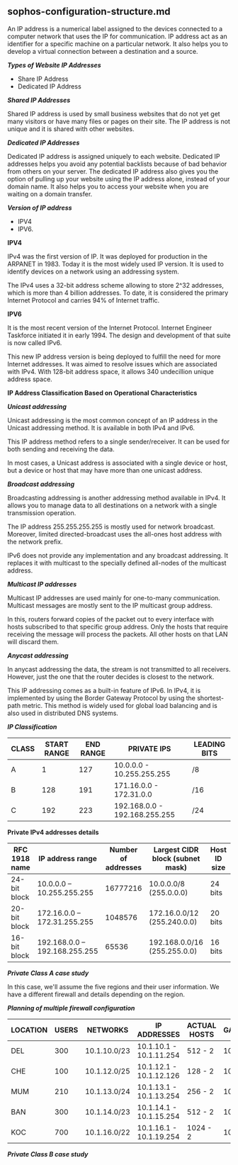 ## sophos-configuration-structure.md

An IP address is a numerical label assigned to the devices connected to a computer network that uses the IP for communication. IP address act as an identifier for a specific machine on a particular network. It also helps you to develop a virtual connection between a destination and a source.

_**Types of Website IP Addresses**_

* Share IP Address
* Dedicated IP Address

_**Shared IP Addresses**_

Shared IP address is used by small business websites that do not yet get many visitors or have many files or pages on their site. The IP address is not unique and it is shared with other websites.

_**Dedicated IP Addresses**_

Dedicated IP address is assigned uniquely to each website. Dedicated IP addresses helps you avoid any potential backlists because of bad behavior from others on your server. The dedicated IP address also gives you the option of pulling up your website using the IP address alone, instead of your domain name. It also helps you to access your website when you are waiting on a domain transfer.

_**Version of IP address**_

 * IPV4
 * IPV6.

**IPV4**

IPv4 was the first version of IP. It was deployed for production in the ARPANET in 1983. Today it is the most widely used IP version. It is used to identify devices on a network using an addressing system.

The IPv4 uses a 32-bit address scheme allowing to store 2^32 addresses, which is more than 4 billion addresses. To date, it is considered the primary Internet Protocol and carries 94% of Internet traffic.

**IPV6**

It is the most recent version of the Internet Protocol. Internet Engineer Taskforce initiated it in early 1994. The design and development of that suite is now called IPv6.

This new IP address version is being deployed to fulfill the need for more Internet addresses. It was aimed to resolve issues which are associated with IPv4. With 128-bit address space, it allows 340 undecillion unique address space.

**IP Address Classification Based on Operational Characteristics**

_**Unicast addressing**_

Unicast addressing is the most common concept of an IP address in the Unicast addressing method. It is available in both IPv4 and IPv6.

This IP address method refers to a single sender/receiver. It can be used for both sending and receiving the data.

In most cases, a Unicast address is associated with a single device or host, but a device or host that may have more than one unicast address.

_**Broadcast addressing**_

Broadcasting addressing is another addressing method available in IPv4. It allows you to manage data to all destinations on a network with a single transmission operation.

The IP address 255.255.255.255 is mostly used for network broadcast. Moreover, limited directed-broadcast uses the all-ones host address with the network prefix.

IPv6 does not provide any implementation and any broadcast addressing. It replaces it with multicast to the specially defined all-nodes of the multicast address.

_**Multicast IP addresses**_

Multicast IP addresses are used mainly for one-to-many communication. Multicast messages are mostly sent to the IP multicast group address.

In this, routers forward copies of the packet out to every interface with hosts subscribed to that specific group address. Only the hosts that require receiving the message will process the packets. All other hosts on that LAN will discard them.

_**Anycast addressing**_

In anycast addressing the data, the stream is not transmitted to all receivers. However, just the one that the router decides is closest to the network.

This IP addressing comes as a built-in feature of IPv6. In IPv4, it is implemented by using the Border Gateway Protocol by using the shortest-path metric. This method is widely used for global load balancing and is also used in distributed DNS systems.

_**IP Classification**_

|CLASS|START RANGE|END RANGE|PRIVATE IPS| LEADING BITS|
|---|---|---|----|---|
|A|1|127|10.0.0.0      - 10.255.255.255| /8 |
|B|128|191|171.16.0.0  - 172.31.0.0| /16 |
|C|192|223|192.168.0.0 - 192.168.255.255| /24 |

**Private IPv4 addresses details**

|RFC 1918 name|	IP address range	|Number of addresses	| Largest CIDR block (subnet mask)|	Host ID size	|Mask bits	Classful description|
|---|---|---|---|---|---|
|24-bit block	|10.0.0.0 – 10.255.255.255	|16777216|10.0.0.0/8 (255.0.0.0)|	24 bits	|8 bits|	single class A network|
|20-bit block	|172.16.0.0 – 172.31.255.255|	1048576	|172.16.0.0/12 (255.240.0.0)|	20 bits|	12 bits	| 16 contiguous class B networks|
|16-bit block	|192.168.0.0 – 192.168.255.255|65536|192.168.0.0/16 (255.255.0.0)|	16 bits	|16 bits	|256 contiguous class C networks|

_**Private Class A case study**_

In this case, we'll assume the five regions and their user information. We have a different firewall and details depending on the region.

_**Planning of multiple firewall configuration**_

| LOCATION | USERS  | NETWORKS   | IP ADDRESSES |  ACTUAL HOSTS | GATEWAY |
|---|---|---|---|---|---|
| DEL | 300 | 10.1.10.0/23 | 10.1.10.1 - 10.1.11.254 | 512 - 2  | 10.1.10.1 |
| CHE | 100| 10.1.12.0/25  | 10.1.12.1 - 10.1.12.126 | 128 - 2  | 10.1.12.1 | 
| MUM | 210 | 10.1.13.0/24 | 10.1.13.1 - 10.1.13.254 | 256 - 2  | 10.1.13.1 |
| BAN | 300 | 10.1.14.0/23 | 10.1.14.1 - 10.1.15.254 | 512 - 2  | 10.1.14.1 |
| KOC | 700 | 10.1.16.0/22 | 10.1.16.1 - 10.1.19.254 | 1024 - 2 | 10.1.16.1 |

_**Private Class B case study**_



